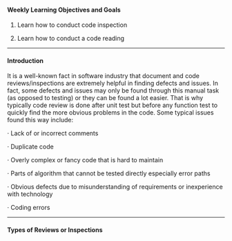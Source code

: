 #### Weekly Learning Objectives and Goals

1. Learn how to conduct code inspection

2. Learn how to conduct a code reading


---

#### Introduction

It is a well-known fact in software industry that document and code reviews/inspections are extremely helpful in finding defects and issues. In fact, some defects and issues may only be found through this manual task (as opposed to testing) or they can be found a lot easier. That is why typically code review is done after unit test but before any function test to quickly find the more obvious problems in the code. Some typical issues found this way include:

·         Lack of or incorrect comments

·         Duplicate code

·         Overly complex or fancy code that is hard to maintain

·         Parts of algorithm that cannot be tested directly especially error paths

·         Obvious defects due to misunderstanding of requirements or inexperience with technology

·         Coding errors

---

#### Types of Reviews or Inspections
